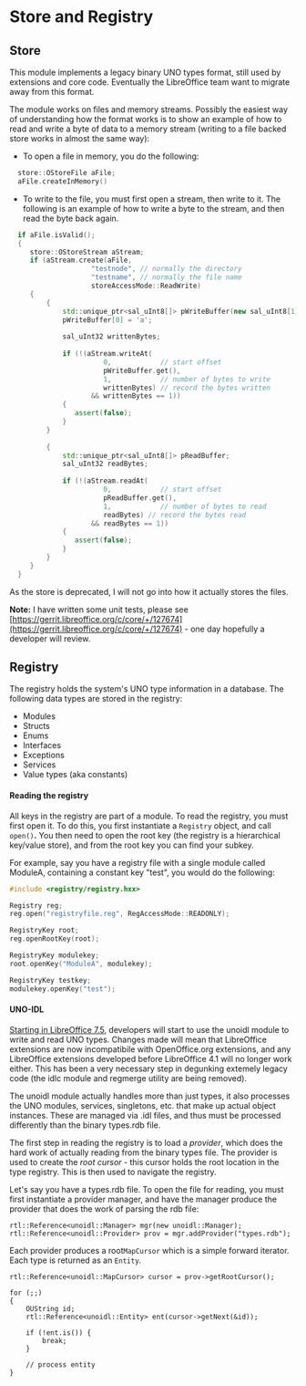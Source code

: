 # Store and Registry

## Store

This module implements a legacy binary UNO types format, still used by extensions and core code. Eventually the LibreOffice team want to migrate away from this format.

The module works on files and memory streams. Possibly the easiest way of understanding how the format works is to show an example of how to read and write a byte of data to a memory stream (writing to a file backed store works in almost the same way):

* To open a file in memory, you do the following:

```cpp
  store::OStoreFile aFile;
  aFile.createInMemory()
```

* To write to the file, you must first open a stream, then write to it. The following is an example of how to write a byte to the stream, and then read the byte back again.

```cpp
  if aFile.isValid();
  {
     store::OStoreStream aStream;
     if (aStream.create(aFile,
                    "testnode", // normally the directory
                    "testname", // normally the file name
                    storeAccessMode::ReadWrite)
     {
         {
             std::unique_ptr<sal_uInt8[]> pWriteBuffer(new sal_uInt8[1]);
             pWriteBuffer[0] = 'a';
             
             sal_uInt32 writtenBytes;
             
             if (!(aStream.writeAt(
                       0,            // start offset
                       pWriteBuffer.get(),
                       1,            // number of bytes to write
                       writtenBytes) // record the bytes written
                    && writtenBytes == 1))
             {
                assert(false);
             }
         }
         
         {
             std::unique_ptr<sal_uInt8[]> pReadBuffer;
             sal_uInt32 readBytes;
             
             if (!(aStream.readAt(
                       0,            // start offset
                       pReadBuffer.get(),
                       1,            // number of bytes to read
                       readBytes) // record the bytes read
                    && readBytes == 1))
             {
                assert(false);
             }
         }
     }
  }
```

As the store is deprecated, I will not go into how it actually stores the files.

**Note:** I have written some unit tests, please see [https://gerrit.libreoffice.org/c/core/+/127674](https://gerrit.libreoffice.org/c/core/+/127674) - one day hopefully a developer will review.

## Registry

The registry holds the system's UNO type information in a database. The following data types are stored in the registry:

* Modules
* Structs
* Enums
* Interfaces
* Exceptions
* Services
* Value types (aka constants)

#### Reading the registry

All keys in the registry are part of a module. To read the registry, you must first open it. To do this, you first instantiate a `Registry` object, and call `open()`**.** You then need to open the root key (the registry is a hierarchical key/value store), and from the root key you can find your subkey.

For example, say you have a registry file with a single module called ModuleA, containing a constant key "test", you would do the following:

```cpp
#include <registry/registry.hxx>

Registry reg;
reg.open("registryfile.reg", RegAccessMode::READONLY);

RegistryKey root;
reg.openRootKey(root);

RegistryKey modulekey;
root.openKey("ModuleA", modulekey);

RegistryKey testkey;
modulekey.openKey("test");
```

#### UNO-IDL

[Starting in LibreOffice 7.5](https://gerrit.libreoffice.org/c/core/+/122363/), developers will start to use the unoidl module to write and read UNO types. Changes made will mean that LibreOffice extensions are now incompatibile with OpenOffice.org extensions, and any LibreOffice extensions developed before LibreOffice 4.1 will no longer work either. This has been a very necessary step in degunking extemely legacy code (the idlc module and regmerge utility are being removed).

The unoidl module actually handles more than just types, it also processes the UNO modules, services, singletons, etc. that make up actual object instances. These are managed via .idl files, and thus must be processed differently than the binary types.rdb file.&#x20;

The first step in reading the registry is to load a _provider_, which does the hard work of actually reading from the binary types file. The provider is used to create the _root cursor_ - this cursor holds the root location in the type registry. This is then used to navigate the registry.

Let's say you have a types.rdb file. To open the file for reading, you must first instantiate a provider manager, and have the manager produce the provider that does the work of parsing the rdb file:

```clike
rtl::Reference<unoidl::Manager> mgr(new unoidl::Manager);
rtl::Reference<unoidl::Provider> prov = mgr.addProvider("types.rdb");
```

Each provider produces a root`MapCursor` which is a simple forward iterator. Each type is returned as an `Entity`.

```clike
rtl::Reference<unoidl::MapCursor> cursor = prov->getRootCursor();

for (;;)
{
    OUString id;
    rtl::Reference<unoidl::Entity> ent(cursor->getNext(&id));
    
    if (!ent.is()) {
        break;
    }
    
    // process entity
}
```
